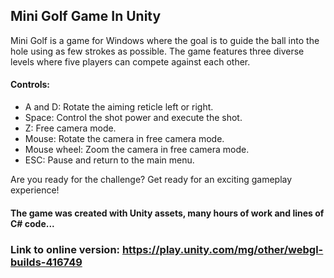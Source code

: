 ## Mini Golf Game In Unity ##

Mini Golf is a game for Windows where the goal is to guide the ball into the hole using as few strokes as possible. The game features three diverse levels where five players can compete against each other.

#### Controls: ####
- A and D: Rotate the aiming reticle left or right.
- Space: Control the shot power and execute the shot.
- Z: Free camera mode.
- Mouse: Rotate the camera in free camera mode.
- Mouse wheel: Zoom the camera in free camera mode.
- ESC: Pause and return to the main menu.

Are you ready for the challenge? Get ready for an exciting gameplay experience!
#### The game was created with Unity assets, many hours of work and lines of C# code... ####
### Link to online version: https://play.unity.com/mg/other/webgl-builds-416749 ###

